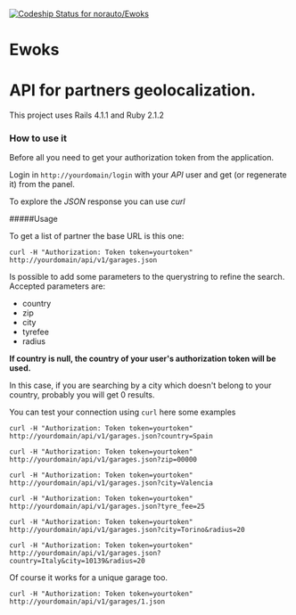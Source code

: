 [ ![Codeship Status for norauto/Ewoks](https://www.codeship.io/projects/f3bdb640-fa05-0131-d9a6-263e5952f3ef/status)](https://www.codeship.io/projects/28984)

Ewoks
=====

# API for partners geolocalization.

This project uses Rails 4.1.1 and Ruby 2.1.2

### How to use it

Before all you need to get your authorization token from the application.

Login in `http://yourdomain/login` with your _API_ user and get (or regenerate it) from the panel.

To explore the _JSON_ response you can use _curl_

#####Usage

To get a list of partner the base URL is this one:

`curl -H "Authorization: Token token=yourtoken" http://yourdomain/api/v1/garages.json`

Is possible to add some parameters to the querystring to refine the search.
Accepted parameters are:

- country
- zip
- city
- tyrefee
- radius

__If country is null, the country of your user's authorization token will be used.__

In this case, if you are searching by a city which doesn't belong to your country, probably you will get 0 results.

You can test your connection using `curl` here some examples

`curl -H "Authorization: Token token=yourtoken" http://yourdomain/api/v1/garages.json?country=Spain`

`curl -H "Authorization: Token token=yourtoken" http://yourdomain/api/v1/garages.json?zip=00000`

`curl -H "Authorization: Token token=yourtoken" http://yourdomain/api/v1/garages.json?city=Valencia`

`curl -H "Authorization: Token token=yourtoken" http://yourdomain/api/v1/garages.json?tyre_fee=25`

`curl -H "Authorization: Token token=yourtoken" http://yourdomain/api/v1/garages.json?city=Torino&radius=20`

`curl -H "Authorization: Token token=yourtoken" http://yourdomain/api/v1/garages.json?country=Italy&city=10139&radius=20`

Of course it works for a unique garage too.

`curl -H "Authorization: Token token=yourtoken" http://yourdomain/api/v1/garages/1.json`